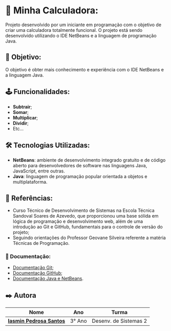 # 🧮 Minha Calculadora:
Projeto desenvolvido por um iniciante em programação com o objetivo de criar uma calculadora totalmente funcional. O projeto está sendo desenvolvido utilizando o IDE NetBeans e a linguagem de programação Java.

## 📌 Objetivo:
O objetivo é obter mais conhecimento e experiência com o IDE NetBeans e a linguagem Java.

## 🕹️ Funcionalidades:
- **Subtrair**;
- **Somar**;
- **Multiplicar**;
- **Dividir**;
- Etc...

## 🛠️ Tecnologias Utilizadas:
- **NetBeans**: ambiente de desenvolvimento integrado gratuito e de código aberto para desenvolvedores de software nas linguagens Java, JavaScript, entre outras.
- **Java**: linguagem de programação popular orientada a objetos e multiplataforma.

## 📄 Referências:
- Curso Técnico de Desenvolvimento de Sistemas na Escola Técnica Sandoval Soares de Azevedo, que proporcionou uma base sólida em lógica de programação e desenvolvimento web, além de uma introdução ao Git e GitHub, fundamentais para o controle de versão do projeto;
- Seguindo orientações do Professor Geovane Silveira referente a matéria Técnicas de Programação.

### 📂 Documentação:
- [Documentação Git](https://git-scm.com/doc);
- [Documentação GitHub](https://docs.github.com/);
- [Documentação Java e NetBeans](https://netbeans.apache.org/tutorial/main/kb/docs/java/javase-intro/).

## ✒️ Autora

| Nome | Ano | Turma |
|------|------|-------|
| **[Iasmin Pedrosa Santos](https://github.com/iasmin-santos)** | 3° Ano | Desenv. de Sistemas 2 |

